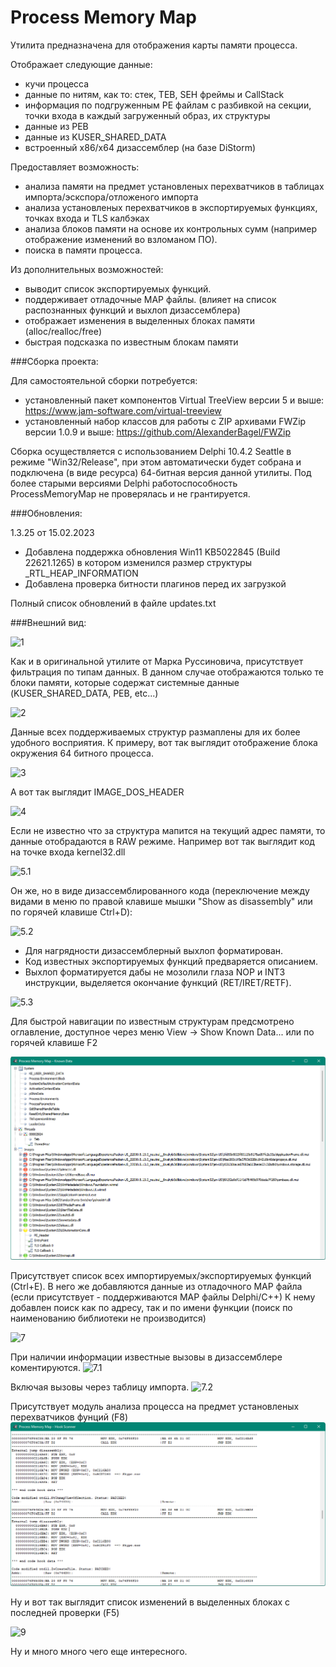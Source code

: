 Process Memory Map
================

Утилита предназначена для отображения карты памяти процесса.

Отображает следующие данные:

* кучи процесса
* данные по нитям, как то: стек, TEB, SEH фреймы и CallStack
* информация по подгруженным PE файлам с разбивкой на секции, точки входа в каждый загруженный образ, их структуры
* данные из PEB
* данные из KUSER_SHARED_DATA
* встроенный x86/x64 дизассемблер (на базе DiStorm)

Предоставляет возможность:
* анализа памяти на предмет установленых перехватчиков в таблицах импорта/эскспора/отложеного импорта 
* анализа установленых перехватчиков в экспортируемых функциях, точках входа и TLS калбэках
* анализа блоков памяти на основе их контрольных сумм (например отображение изменений во взломаном ПО).
* поиска в памяти процесса.

Из дополнительных возможностей:
* выводит список экспортируемых функций.
* поддерживает отладочные MAP файлы. (влияет на список распознанных функций и выхлоп дизассемблера)
* отображает изменения в выделенных блоках памяти (alloc/realloc/free)
* быстрая подсказка по известным блокам памяти

###Сборка проекта:

Для самостоятельной сборки потребуется:

* установленный пакет компонентов Virtual TreeView версии 5 и выше: https://www.jam-software.com/virtual-treeview
* установленный набор классов для работы с ZIP архивами FWZip версии 1.0.9 и выше: https://github.com/AlexanderBagel/FWZip

Сборка осуществляется с использованием Delphi 10.4.2 Seattle в режиме "Win32/Release", при этом автоматически будет собрана и подключена (в виде ресурса) 64-битная версия данной утилиты.
Под более старыми версиями Delphi работоспособность ProcessMemoryMap не проверялась и не грантируется.

###Обновления:

1.3.25 от 15.02.2023
* Добавлена поддержка обновления Win11 KB5022845 (Build 22621.1265) в котором изменился размер структуры _RTL_HEAP_INFORMATION
* Добавлена проверка битности плагинов перед их загрузкой

Полный список обновлений в файле updates.txt

###Внешний вид:

![1](https://github.com/AlexanderBagel/ProcessMemoryMap/blob/master/img/1.png?raw=true "Внешний вид")

Как и в оригинальной утилите от Марка Руссиновича, присутствует фильтрация по типам данных.
В данном случае отображаются только те блоки памяти, которые содержат системные данные (KUSER_SHARED_DATA, PEB, etc...)

![2](https://github.com/AlexanderBagel/ProcessMemoryMap/blob/master/img/2.png?raw=true "Фильтрация")

Данные всех поддерживаемых структур размаплены для их более удобного восприятия.
К примеру, вот так выглядит отображение блока окружения 64 битного процесса.

![3](https://github.com/AlexanderBagel/ProcessMemoryMap/blob/master/img/3.png?raw=true "PEB")

А вот так выглядит IMAGE_DOS_HEADER

![4](https://github.com/AlexanderBagel/ProcessMemoryMap/blob/master/img/4.png?raw=true "IMAGE_DOS_HEADER")

Если не известно что за структура мапится на текущий адрес памяти, то данные отобрадаются в RAW режиме.
Например вот так выглядит код на точке входа kernel32.dll

![5.1](https://github.com/AlexanderBagel/ProcessMemoryMap/blob/master/img/5.png?raw=true "Entry Point RAW")

Он же, но в виде дизассемблированного кода (переключение между видами в меню по правой клавише мышки "Show as disassembly" или по горячей клавише Ctrl+D):

![5.2](https://github.com/AlexanderBagel/ProcessMemoryMap/blob/master/img/6.png?raw=true "Entry Point Disassembled")

* Для нагрядности дизассемблерный выхлоп форматирован.
* Код известных экспортируемых функций предваряется описанием. 
* Выхлоп форматируется дабы не мозолили глаза NOP и INT3 инструкции, выделяется окончание функций (RET/IRET/RETF).

![5.3](https://github.com/AlexanderBagel/ProcessMemoryMap/blob/master/img/9.png?raw=true "NTDLL Export")

Для быстрой навигации по известным структурам предсмотрено оглавление, доступное через меню View -> Show Known Data... или по горячей клавише F2

![6](https://github.com/AlexanderBagel/ProcessMemoryMap/blob/master/img/12.png?raw=true "Known Data")

Присутствует список всех импортируемых/экспортируемых функций (Ctrl+E).
В него же добавляются данные из отладочного МАР файла (если присутствует - поддерживаются MAP файлы Delphi/С++)
К нему добавлен поиск как по адресу, так и по имени функции (поиск по наименованию библиотеки не производится)

![7](https://github.com/AlexanderBagel/ProcessMemoryMap/blob/master/img/7.png?raw=true "Export list")

При наличии информации известные вызовы в дизассемблере коментируются.
![7.1](https://github.com/AlexanderBagel/ProcessMemoryMap/blob/master/img/10.png?raw=true "CALL hint")

Включая вызовы через таблицу импорта.
![7.2](https://github.com/AlexanderBagel/ProcessMemoryMap/blob/master/img/11.png?raw=true "CALL import hint")

Присутствует модуль анализа процесса на предмет установленых перехватчиков фунций (F8)
![8](https://github.com/AlexanderBagel/ProcessMemoryMap/blob/master/img/14.png?raw=true "Hook scanner output")

Ну и вот так выглядит список изменений в выделенных блоках с последней проверки (F5)

![9](https://github.com/AlexanderBagel/ProcessMemoryMap/blob/master/img/8.png?raw=true "Compare result")

Ну и много много чего еще интересного.